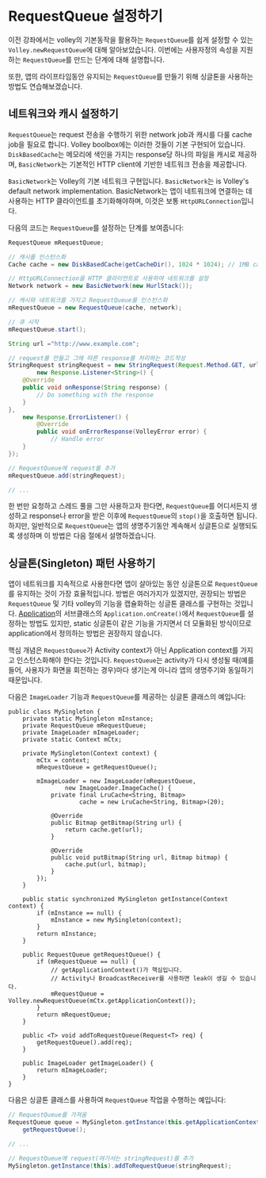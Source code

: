 # RequestQueue 설정하기

이전 강좌에서는 volley의 기본동작을 활용하는 `RequestQueue`를 쉽게 설정할 수 있는 `Volley.newRequestQueue`에 대해 알아보았습니다. 이번에는 사용자정의 속성을 지원하는 `RequestQueue`를 만드는 단계에 대해 설명합니다.

또한, 앱의 라이프타임동안 유지되는 `RequestQueue`를 만들기 위해 싱글톤을 사용하는 방법도 연습해보겠습니다.

## 네트워크와 캐시 설정하기

`RequestQueue`는 request 전송을 수행하기 위한 network job과 캐시를 다룰 cache job을 필요로 합니다. Volley boolbox에는 이러한 것들이 기본 구현되어 있습니다. `DiskBasedCache`는 메모리에 색인을 가지는 response당 하나의 파일을 캐시로 제공하며, `BasicNetwork`는 기본적인 HTTP client에 기반한 네트워크 전송을 제공합니다.

`BasicNetwork`는 Volley의 기본 네트워크 구현입니다. `BasicNetwork`는  is Volley's default network implementation. BasicNetwork는 앱이 네트워크에 연결하는 데 사용하는 HTTP 클라이언트를 초기화해야하며, 이것은 보통 `HttpURLConnection`입니다.

다음의 코드는 `RequestQueue`를 설정하는 단계를 보여줍니다:

```java
RequestQueue mRequestQueue;

// 캐시를 인스턴스화
Cache cache = new DiskBasedCache(getCacheDir(), 1024 * 1024); // 1MB cap

// HttpURLConnection을 HTTP 클라이언트로 사용하여 네트워크를 설정
Network network = new BasicNetwork(new HurlStack());

// 캐시와 네트워크를 가지고 RequestQueue를 인스턴스화
mRequestQueue = new RequestQueue(cache, network);

// 큐 시작
mRequestQueue.start();

String url ="http://www.example.com";

// request를 만들고 그에 따른 response를 처리하는 코드작성
StringRequest stringRequest = new StringRequest(Request.Method.GET, url,
        new Response.Listener<String>() {
    @Override
    public void onResponse(String response) {
        // Do something with the response
    }
},
    new Response.ErrorListener() {
        @Override
        public void onErrorResponse(VolleyError error) {
            // Handle error
    }
});

// RequestQueue에 request를 추가
mRequestQueue.add(stringRequest);

// ...
```

한 번만 요청하고 스레드 풀을 그만 사용하고자 한다면, `RequestQueue`를 어디서든지 생성하고 response나 error을 받은 이후에 `RequestQueue`의 `stop()`을 호출하면 됩니다. 하지만, 일반적으로 `RequestQueue`는 앱의 생명주기동안 계속해서 싱글톤으로 실행되도록 생성하며 이 방법은 다음 절에서 설명하겠습니다.

## 싱글톤(Singleton) 패턴 사용하기

앱이 네트워크를 지속적으로 사용한다면 앱이 살아있는 동안 싱글톤으로 `RequestQueue`를 유지하는 것이 가장 효율적입니다. 방법은 여러가지가 있겠지만, 권장되는 방법은 `RequestQueue` 및 기타 volley의 기능을 캡슐화하는 싱글톤 클래스를 구현하는 것입니다. [Application](https://developer.android.com/reference/android/app/Application.html)의 서브클래스의 `Application.onCreate()`에서 `RequestQueue`를 설정하는 방법도 있지만, static 싱글톤이 같은 기능을 가지면서 더 모듈화된 방식이므로 application에서 정의하는 방법은 권장하지 않습니다.

핵심 개념은 `RequestQueue`가 Activity context가 아닌 Application context를 가지고 인스턴스화해야 한다는 것입니다. `RequestQueue`는 activity가 다시 생성될 때(예를 들어, 사용자가 화면을 회전하는 경우)마다 생기는게 아니라 앱의 생명주기와 동일하기 때문입니다.

다음은 `ImageLoader` 기능과 `RequestQueue`를 제공하는 싱글톤 클래스의 예입니다:

```
public class MySingleton {
    private static MySingleton mInstance;
    private RequestQueue mRequestQueue;
    private ImageLoader mImageLoader;
    private static Context mCtx;

    private MySingleton(Context context) {
        mCtx = context;
        mRequestQueue = getRequestQueue();

        mImageLoader = new ImageLoader(mRequestQueue,
                new ImageLoader.ImageCache() {
            private final LruCache<String, Bitmap>
                    cache = new LruCache<String, Bitmap>(20);

            @Override
            public Bitmap getBitmap(String url) {
                return cache.get(url);
            }

            @Override
            public void putBitmap(String url, Bitmap bitmap) {
                cache.put(url, bitmap);
            }
        });
    }

    public static synchronized MySingleton getInstance(Context context) {
        if (mInstance == null) {
            mInstance = new MySingleton(context);
        }
        return mInstance;
    }

    public RequestQueue getRequestQueue() {
        if (mRequestQueue == null) {
            // getApplicationContext()가 핵심입니다. 
            // Activity나 BroadcastReceiver를 사용하면 leak이 생길 수 있습니다.
            mRequestQueue = Volley.newRequestQueue(mCtx.getApplicationContext());
        }
        return mRequestQueue;
    }

    public <T> void addToRequestQueue(Request<T> req) {
        getRequestQueue().add(req);
    }

    public ImageLoader getImageLoader() {
        return mImageLoader;
    }
}
```

다음은 싱글톤 클래스를 사용하여 `RequestQueue` 작업을 수행하는 예입니다:

```java
// RequestQueue를 가져옴
RequestQueue queue = MySingleton.getInstance(this.getApplicationContext()).
    getRequestQueue();

// ...

// RequestQueue에 request(여기서는 stringRequest)를 추가
MySingleton.getInstance(this).addToRequestQueue(stringRequest);
```